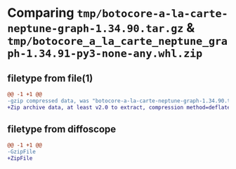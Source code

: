 # Comparing `tmp/botocore-a-la-carte-neptune-graph-1.34.90.tar.gz` & `tmp/botocore_a_la_carte_neptune_graph-1.34.91-py3-none-any.whl.zip`

## filetype from file(1)

```diff
@@ -1 +1 @@
-gzip compressed data, was "botocore-a-la-carte-neptune-graph-1.34.90.tar", last modified: Wed Apr 24 01:02:17 2024, max compression
+Zip archive data, at least v2.0 to extract, compression method=deflate
```

## filetype from diffoscope

```diff
@@ -1 +1 @@
-GzipFile
+ZipFile
```

